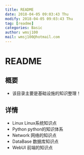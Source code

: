 ```yaml
---
title: README
date: 2018-04-05 09:03:43 Thu
modify: 2018-04-05 09:03:43 Thu
tag: [readme]
categories: Basic
author: wmsj100
mail: wmsj100@hotmail.com
---
```


# README

## 概要
- 该目录主要是基础设施的知识整理！

## 详情
- Linux Linux系统知识点
- Python python的知识体系
- Network 网络的知识点
- DataBase 数据库知识点
- WebUI 前端的知识点
